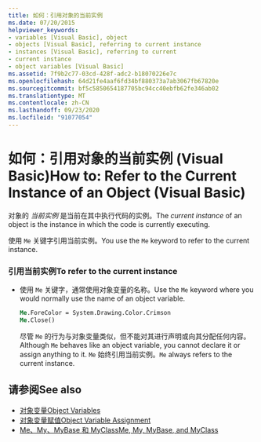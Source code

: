 ```yaml
---
title: 如何：引用对象的当前实例
ms.date: 07/20/2015
helpviewer_keywords:
- variables [Visual Basic], object
- objects [Visual Basic], referring to current instance
- instances [Visual Basic], referring to current
- current instance
- object variables [Visual Basic]
ms.assetid: 7f9b2c77-03cd-428f-adc2-b18070226e7c
ms.openlocfilehash: 64d21fe4aaf6fd34bf880373a7ab3067fb67820e
ms.sourcegitcommit: bf5c5850654187705bc94cc40ebfb62fe346ab02
ms.translationtype: MT
ms.contentlocale: zh-CN
ms.lasthandoff: 09/23/2020
ms.locfileid: "91077054"
---
```

# <a name="how-to-refer-to-the-current-instance-of-an-object-visual-basic"></a><span data-ttu-id="2b4a0-102">如何：引用对象的当前实例 (Visual Basic)</span><span class="sxs-lookup"><span data-stu-id="2b4a0-102">How to: Refer to the Current Instance of an Object (Visual Basic)</span></span>

<span data-ttu-id="2b4a0-103">对象的 *当前实例* 是当前在其中执行代码的实例。</span><span class="sxs-lookup"><span data-stu-id="2b4a0-103">The *current instance* of an object is the instance in which the code is currently executing.</span></span>  
  
 <span data-ttu-id="2b4a0-104">使用 `Me` 关键字引用当前实例。</span><span class="sxs-lookup"><span data-stu-id="2b4a0-104">You use the `Me` keyword to refer to the current instance.</span></span>  
  
### <a name="to-refer-to-the-current-instance"></a><span data-ttu-id="2b4a0-105">引用当前实例</span><span class="sxs-lookup"><span data-stu-id="2b4a0-105">To refer to the current instance</span></span>  
  
- <span data-ttu-id="2b4a0-106">使用 `Me` 关键字，通常使用对象变量的名称。</span><span class="sxs-lookup"><span data-stu-id="2b4a0-106">Use the `Me` keyword where you would normally use the name of an object variable.</span></span>  
  
    ```vb  
    Me.ForeColor = System.Drawing.Color.Crimson  
    Me.Close()  
    ```  
  
     <span data-ttu-id="2b4a0-107">尽管 `Me` 的行为与对象变量类似，但不能对其进行声明或向其分配任何内容。</span><span class="sxs-lookup"><span data-stu-id="2b4a0-107">Although `Me` behaves like an object variable, you cannot declare it or assign anything to it.</span></span> <span data-ttu-id="2b4a0-108">`Me` 始终引用当前实例。</span><span class="sxs-lookup"><span data-stu-id="2b4a0-108">`Me` always refers to the current instance.</span></span>  
  
## <a name="see-also"></a><span data-ttu-id="2b4a0-109">请参阅</span><span class="sxs-lookup"><span data-stu-id="2b4a0-109">See also</span></span>

- [<span data-ttu-id="2b4a0-110">对象变量</span><span class="sxs-lookup"><span data-stu-id="2b4a0-110">Object Variables</span></span>](object-variables.md)
- [<span data-ttu-id="2b4a0-111">对象变量赋值</span><span class="sxs-lookup"><span data-stu-id="2b4a0-111">Object Variable Assignment</span></span>](object-variable-assignment.md)
- [<span data-ttu-id="2b4a0-112">Me、My、MyBase 和 MyClass</span><span class="sxs-lookup"><span data-stu-id="2b4a0-112">Me, My, MyBase, and MyClass</span></span>](../../program-structure/me-my-mybase-and-myclass.md)
